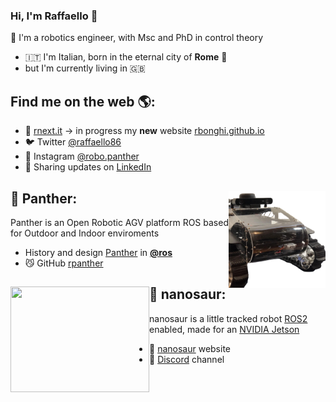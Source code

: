 ### Hi, I'm Raffaello 👋

🤖 I'm a robotics engineer, with Msc and PhD in control theory

- 🇮🇹 I'm Italian, born in the eternal city of **Rome** 🛵
- but I'm currently living in 🇬🇧

## Find me on the web 🌎:
- 👾 [rnext.it](https://www.rnext.it) -> in progress my **new** website [rbonghi.github.io](https://rbonghi.github.io)
- 🐦 Twitter [@raffaello86](https://twitter.com/raffaello86)
- 📸 Instagram [@robo.panther](https://www.instagram.com/robo.panther/)
- 💼 Sharing updates on [LinkedIn](https://www.linkedin.com/in/raffaello-bonghi/)

## 🐆 Panther: <a href="https://www.rnext.it/panther"><img align="right" width="155" height="155" src="https://github.com/rbonghi/rbonghi/blob/master/Panther.png?raw=true"></a>
Panther is an Open Robotic AGV platform ROS based for Outdoor and Indoor enviroments
- History and design [Panther](https://www.rnext.it/panther) in [**@ros**](https://www.ros.org/)
- 😼 GitHub [rpanther](https://github.com/rpanther)

## 🦕 nanosaur: <a href="https://nanosaur.ai"><img align="left" width="222" height="169" src="https://nanosaur.ai/assets/images/nanosaur.png"></a>
nanosaur is a little tracked robot [ROS2](https://www.ros.org/) enabled, made for an [NVIDIA Jetson](https://developer.nvidia.com/buy-jetson)
- 🦕 [nanosaur](https://nanosaur.ai) website
- 🦄 [Discord](https://discord.gg/YvxjxEFPkb) channel
